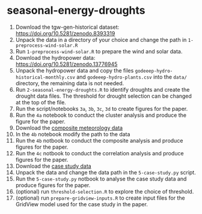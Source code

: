 # seasonal-energy-droughts

1. Download the tgw-gen-historical dataset: https://doi.org/10.5281/zenodo.8393319
2. Unpack the data in a directory of your choice and change the path in `1-preprocess-wind-solar.R`
3. Run `1-preprocess-wind-solar.R` to prepare the wind and solar data.
4. Download the hydropower data: https://doi.org/10.5281/zenodo.13776945
5. Unpack the hydropower data and copy the files `godeeep-hydro-historical-monthly.csv` and `godeeep-hydro-plants.csv` into the `data/` directory, the remaining data is not needed. 
6. Run `2-seasonal-energy-droughts.R` to identify droughts and create the drought data files. The threshold for drought selection can be changed at the top of the file. 
7. Run the script/notebooks `3a`, `3b`, `3c`, `3d` to create figures for the paper. 
8. Run the `4a` notebook to conduct the cluster analysis and produce the figure for the paper.
9. Download the [composite meteorology data](https://zenodo.org/records/14270835/files/meteo_composite_data.zip?download=1) 
10. In the `4b` notebook modify the path to the data
11. Run the `4b` notbook to conduct the composite analysis and produce figures for the paper.
12. Run the `4c` notbook to conduct the correlation analysis and produce figures for the paper.
13. Download the [case study data](https://zenodo.org/records/14270835/files/case-study.zip?download=1) 
14. Unpack the data and change the data path in the `5-case-study.py` script.
15. Run the `5-case-study.py` notbook to analyse the case study data and produce figures for the paper.
16. (optional) run `threshold-selection.R` to explore the choice of threshold.
17. (optional) run `prepare-gridview-inputs.R` to create input files for the GridView model used for the case study in the paper. 